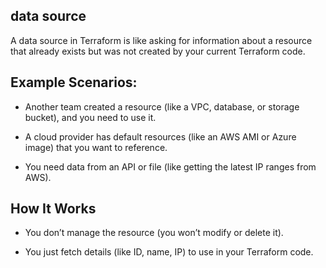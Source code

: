 ## data source 
A data source in Terraform is like asking for information about a resource that already exists but was not created by your current Terraform code.

## Example Scenarios:
- Another team created a resource (like a VPC, database, or storage bucket), and you need to use it.

- A cloud provider has default resources (like an AWS AMI or Azure image) that you want to reference.

- You need data from an API or file (like getting the latest IP ranges from AWS).

## How It Works
- You don’t manage the resource (you won’t modify or delete it).

- You just fetch details (like ID, name, IP) to use in your Terraform code.

